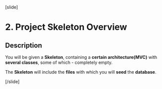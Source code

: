 [slide]

# 2. Project Skeleton Overview

## Description

You will be given a **Skeleton**, containing a **certain architecture(MVC)** with **several classes**, some of which - completely empty. 

The **Skeleton** will include the **files** with which you will **seed** the **database**.

[/slide]